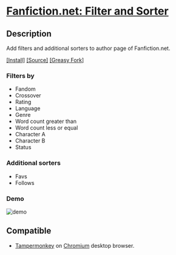 # [Fanfiction.net: Filter and Sorter](https://github.com/Nellius/UserScripts/tree/master/Fanfiction.net-Filter-and-Sorter)

## Description

Add filters and additional sorters to author page of Fanfiction.net.

[\[Install\]](https://github.com/Nellius/UserScripts/raw/master/Fanfiction.net-Filter-and-Sorter/fas.user.js) [\[Source\]](https://github.com/Nellius/UserScripts/blob/master/Fanfiction.net-Filter-and-Sorter/fas.user.js) [\[Greasy Fork\]](https://greasyfork.org/ja/scripts/377000-fanfiction-net-filter-and-sorter)

### Filters by

- Fandom
- Crossover
- Rating
- Language
- Genre
- Word count greater than
- Word count less or equal
- Character A
- Character B
- Status

### Additional sorters

- Favs
- Follows

### Demo

![demo](images/fas-demo.gif)

## Compatible

* [Tampermonkey](https://chrome.google.com/webstore/detail/tampermonkey/dhdgffkkebhmkfjojejmpbldmpobfkfo) on [Chromium](https://www.chromium.org/Home) desktop browser.
